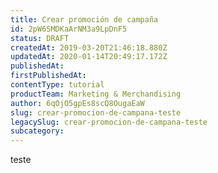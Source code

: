 ```yaml
---
title: Crear promoción de campaña
id: 2pW6SMDKaArNM3a9LpDnF5
status: DRAFT
createdAt: 2019-03-20T21:46:18.880Z
updatedAt: 2020-01-14T20:49:17.172Z
publishedAt: 
firstPublishedAt: 
contentType: tutorial
productTeam: Marketing & Merchandising
author: 6qOjO5gpEs8scQ8OugaEaW
slug: crear-promocion-de-campana-teste
legacySlug: crear-promocion-de-campana-teste
subcategory: 
---
```


teste
